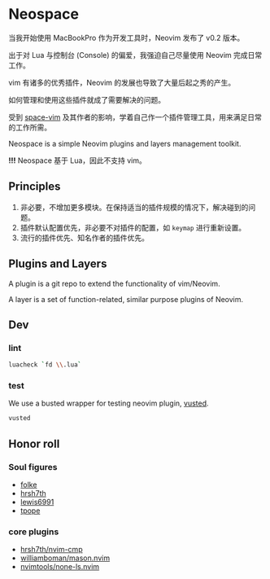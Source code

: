 # Neospace

当我开始使用 MacBookPro 作为开发工具时，Neovim 发布了 v0.2 版本。

出于对 Lua 与控制台 (Console) 的偏爱，我强迫自己尽量使用 Neovim 完成日常工作。

vim 有诸多的优秀插件，Neovim 的发展也导致了大量后起之秀的产生。

如何管理和使用这些插件就成了需要解决的问题。

受到 [space-vim](https://github.com/liuchengxu/space-vim) 及其作者的影响，学着自己作一个插件管理工具，用来满足日常的工作所需。

Neospace is a simple Neovim plugins and layers management toolkit.

**!!!** Neospace 基于 Lua，因此不支持 vim。

## Principles

1. 非必要，不增加更多模块。在保持适当的插件规模的情况下，解决碰到的问题。
2. 插件默认配置优先，非必要不对插件的配置，如 `keymap` 进行重新设置。
3. 流行的插件优先、知名作者的插件优先。

## Plugins and Layers

A plugin is a git repo to extend the functionality of vim/Neovim.

A layer is a set of function-related, similar purpose plugins of Neovim.

## Dev

### lint

```sh
luacheck `fd \\.lua`
```

### test

We use a busted wrapper for testing neovim plugin, [vusted](https://github.com/notomo/vusted).

```sh
vusted
```

## Honor roll

### Soul figures

- [folke](https://github.com/folke)
- [hrsh7th](https://github.com/hrsh7th)
- [lewis6991](https://github.com/lewis6991)
- [tpope](https://github.com/tpope)

### core plugins

- [hrsh7th/nvim-cmp](https://github.com/hrsh7th/nvim-cmp)
- [williamboman/mason.nvim](https://github.com/williamboman/mason.nvim)
- [nvimtools/none-ls.nvim](https://github.com/nvimtools/none-ls.nvim)
